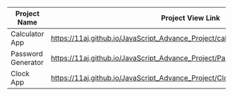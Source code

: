 | Project Name          | Project View Link |
| ----------------------| ------------------|
|  Calculator App    | https://11aj.github.io/JavaScript_Advance_Project/calculator%20app/index.html                                  | 
| Password Generator | https://11aj.github.io/JavaScript_Advance_Project/Passwod%20generator/index.html                               |
| Clock App          | https://11aj.github.io/JavaScript_Advance_Project/Clock%20App/index.html                                       |
